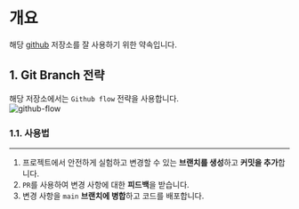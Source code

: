 # 개요

해당 [github](https://github.com/MultiProject23/Shop_SemiProject) 저장소를 잘 사용하기 위한 약속입니다.

## 1. Git Branch 전략

해당 저장소에서는 `Github flow` 전략을 사용합니다.</br>
![github-flow](https://user-images.githubusercontent.com/74192619/228478322-e356f3d0-3534-4671-b12b-96c318a3bab9.png)

### 1.1. 사용법

---

1. 프로젝트에서 안전하게 실험하고 변경할 수 있는 **브랜치를 생성**하고 **커밋을 추가**합니다.
2. `PR`를 사용하여 변경 사항에 대한 **피드백**을 받습니다.
3. 변경 사항을 `main` **브랜치에 병합**하고 코드를 배포합니다.
